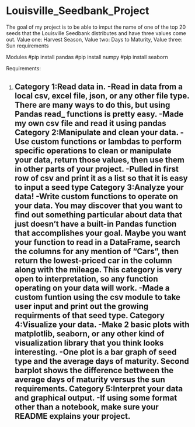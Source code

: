 # Louisville_Seedbank_Project
The goal of my project is to be able to imput the name of one of the top 20 seeds that the Louisville Seedbank distributes
and have three values come out.
Value one: Harvest Season, Value two: Days to Maturity, Value three: Sun requirements

Modules
#pip install pandas
#pip install numpy
#pip install seaborn

Requirements:
1. Category 1:Read data in.
-Read in data from a local csv, excel file, json, or any other file type. There are many ways to do this, but using Pandas read_ functions is pretty easy.
 -Made my own csv file and read it using pandas
Category 2:Manipulate and clean your data.
-Use custom functions or lambdas to perform specific operations to clean or manipulate your data, return those values, then use them in other parts of your project.
    -Pulled in first row of csv and print it as a list so that it is easy to input a seed type
Category 3:Analyze your data! 
-Write custom functions to operate on your data. You may discover that you want to find out something particular about data that just doesn’t have a built-in Pandas function that accomplishes your goal. Maybe you want your function to read in a DataFrame, search the columns for any mention of “Cars”, then return the lowest-priced car in the column along with the mileage. This category is very open to interpretation, so any function operating on your data will work.
    -Made a custom funtion using the csv module to take user input and print out the growing requirments of that seed type.
Category 4:Visualize your data.
-Make 2 basic plots with matplotlib, seaborn, or any other kind of visualization library that you think looks interesting.
    -One plot is a bar graph of seed type and the average days of maturity. Second barplot shows the difference bettween the average days of maturity versus the sun requirements. 
Category 5:Interpret your data and graphical output.
-If using some format other than a notebook, make sure your README explains your project. 
    -

